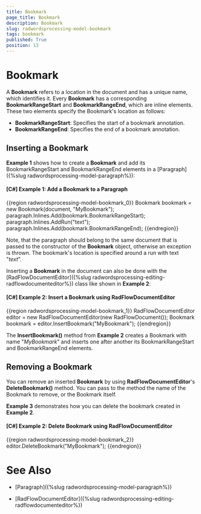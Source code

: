 ```yaml
---
title: Bookmark
page_title: Bookmark
description: Bookmark
slug: radwordsprocessing-model-bookmark
tags: bookmark
published: True
position: 13
---
```


# Bookmark



A __Bookmark__ refers to a location in the document and has a unique name, which identifies it. Every __Bookmark__ has a corresponding __BookmarkRangeStart__ and __BookmarkRangeEnd__, which are inline elements. These two elements specify the Bookmark's location as follows:
      

* __BookmarkRangeStart__: Specifies the start of a bookmark annotation.         
* __BookmarkRangeEnd__: Specifies the end of a bookmark annotation.
          

## Inserting a Bookmark

__Example 1__ shows how to create a __Bookmark__ and add its BookmarkRangeStart and BookmarkRangeEnd elements in a [Paragraph]({%slug radwordsprocessing-model-paragraph%}):
        

#### __[C#] Example 1: Add а Bookmark to а Paragraph__

{{region radwordsprocessing-model-bookmark_0}}
    Bookmark bookmark = new Bookmark(document, "MyBookmark");
    paragraph.Inlines.Add(bookmark.BookmarkRangeStart);
    paragraph.Inlines.AddRun("text");
    paragraph.Inlines.Add(bookmark.BookmarkRangeEnd);
{{endregion}}



Note, that the paragraph should belong to the same document that is passed to the constructor of the __Bookmark__ object, otherwise an exception is thrown. The bookmark's location is specified around a run with text "*text*".
        

Inserting a __Bookmark__ in the document can also be done with the [RadFlowDocumentEditor]({%slug radwordsprocessing-editing-radflowdocumenteditor%}) class like shown in __Example 2__:
        

#### __[C#] Example 2: Insert а Bookmark using RadFlowDocumentEditor__

{{region radwordsprocessing-model-bookmark_1}}
    RadFlowDocumentEditor editor = new RadFlowDocumentEditor(new RadFlowDocument());
    Bookmark bookmark = editor.InsertBookmark("MyBookmark");
{{endregion}}



The __InsertBookmark()__ method from __Example 2__ creates a Bookmark with name "*MyBookmark*" and inserts one after another its BookmarkRangeStart and BookmarkRangeEnd elements.
        

## Removing a Bookmark 

You can remove an inserted __Bookmark__ by using __RadFlowDocumentEditor__'s __DeleteBookmark()__ method. You can pass to the method the name of the Bookmark to remove, or the Bookmark itself.
        

__Example 3__ demonstrates how you can delete the bookmark created in __Example 2__.
        

#### __[C#] Example 2: Delete Bookmark using RadFlowDocumentEditor__

{{region radwordsprocessing-model-bookmark_2}}
    editor.DeleteBookmark("MyBookmark");
{{endregion}}



# See Also

 * [Paragraph]({%slug radwordsprocessing-model-paragraph%})

 * [RadFlowDocumentEditor]({%slug radwordsprocessing-editing-radflowdocumenteditor%})
